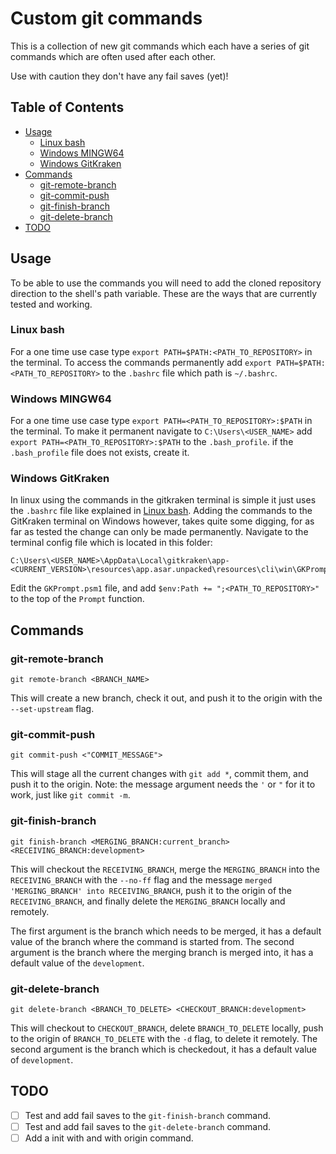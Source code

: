 # Custom git commands
This is a collection of new git commands which each have a series of git commands which are often used after each other.

Use with caution they don't have any fail saves (yet)!

## Table of Contents
- [Usage](#usage)
	- [Linux bash](#linux-bash)
	- [Windows MINGW64](#windows-mingw64)
	- [Windows GitKraken](#windows-gitkraken)
- [Commands](#commands)
	- [git-remote-branch](#git-remote-branch)
	- [git-commit-push](#git-commit-push)
	- [git-finish-branch](#git-finish-branch)
	- [git-delete-branch](#git-delete-branch)
- [TODO](#todo)

## Usage
To be able to use the commands you will need to add the cloned repository direction to the shell's path variable. These are the ways that are currently tested and working.

### Linux bash
For a one time use case type `export PATH=$PATH:<PATH_TO_REPOSITORY>` in the terminal. To access the commands permanently add `export PATH=$PATH:<PATH_TO_REPOSITORY>` to the `.bashrc` file which path is `~/.bashrc`.

### Windows MINGW64
For a one time use case type `export PATH=<PATH_TO_REPOSITORY>:$PATH` in the terminal.
To make it permanent navigate to `C:\Users\<USER_NAME>` add `export PATH=<PATH_TO_REPOSITORY>:$PATH` to the `.bash_profile`. if the `.bash_profile` file does not exists, create it.

### Windows GitKraken
In linux using the commands in the gitkraken terminal is simple it just uses the `.bashrc` file like explained in [Linux bash](#linux-bash). Adding the commands to the GitKraken terminal on Windows however, takes quite some digging, for as far as tested the change can only be made permanently. 
Navigate to the terminal config file which is located in this folder: 
```
C:\Users\<USER_NAME>\AppData\Local\gitkraken\app-<CURRENT_VERSION>\resources\app.asar.unpacked\resources\cli\win\GKPrompt
```
Edit the `GKPrompt.psm1` file, and add `$env:Path += ";<PATH_TO_REPOSITORY>"` to the top of the `Prompt` function.

## Commands
### git-remote-branch
```shell
git remote-branch <BRANCH_NAME>
```
This will create a new branch, check it out, and push it to the origin with the `--set-upstream` flag.

### git-commit-push
```shell
git commit-push <"COMMIT_MESSAGE">
```
This will stage all the current changes with `git add *`, commit them, and push it to the origin.
Note: the message argument needs the `'` or `"` for it to work, just like `git commit -m`.

### git-finish-branch
```shell
git finish-branch <MERGING_BRANCH:current_branch> <RECEIVING_BRANCH:development>
```
This will checkout the `RECEIVING_BRANCH`, merge the `MERGING_BRANCH` into the `RECEIVING_BRANCH` with the `--no-ff` flag and the message `merged 'MERGING_BRANCH' into RECEIVING_BRANCH`, push it to the origin of the `RECEIVING_BRANCH`, and finally delete the `MERGING_BRANCH` locally and remotely. 

The first argument is the branch which needs to be merged, it has a default value of the branch where the command is started from.
The second argument is the branch where the merging branch is merged into, it has a default value of the `development`.

### git-delete-branch
```shell
git delete-branch <BRANCH_TO_DELETE> <CHECKOUT_BRANCH:development>
```
This will checkout to `CHECKOUT_BRANCH`, delete `BRANCH_TO_DELETE` locally, push to the origin of `BRANCH_TO_DELETE` with the `-d` flag, to delete it remotely.
The second argument is the branch which is checkedout, it has a default value of `development`.

## TODO
- [ ] Test and add fail saves to the `git-finish-branch` command.
- [ ] Test and add fail saves to the `git-delete-branch` command.
- [ ] Add a init with and with origin command.

